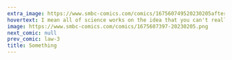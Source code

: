 ```yaml
---
extra_image: https://www.smbc-comics.com/comics/167560749520230205after.png
hovertext: I mean all of science works on the idea that you can't reallllly know anything but you can, like, pretty much know.
image: https://www.smbc-comics.com/comics/1675607397-20230205.png
next_comic: null
prev_comic: law-3
title: Something
---
```


